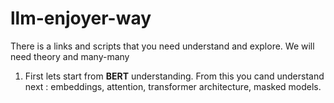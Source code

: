 # llm-enjoyer-way

There is a links and scripts that you need understand and explore. We will need theory and many-many

1. First lets start from **BERT** understanding.
   From this you cand understand next : embeddings, attention, transformer architecture, masked models.
   
